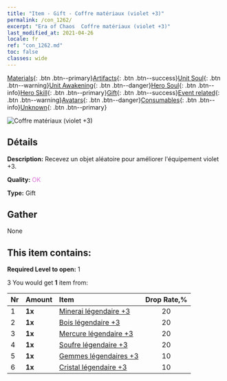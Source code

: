 ```yaml
---
title: "Item - Gift - Coffre matériaux (violet +3)"
permalink: /con_1262/
excerpt: "Era of Chaos  Coffre matériaux (violet +3)"
last_modified_at: 2021-04-26
locale: fr
ref: "con_1262.md"
toc: false
classes: wide
---
```

 [Materials](/ItemsFR/){: .btn .btn--primary}[Artifacts](/ItemsFR/Artifacts/){: .btn .btn--success}[Unit Soul](/ItemsFR/UnitSoul/){: .btn .btn--warning}[Unit Awakening](/ItemsFR/UnitAwakening/){: .btn .btn--danger}[Hero Soul](/ItemsFR/HeroSoul/){: .btn .btn--info}[Hero Skill](/ItemsFR/HeroSkill/){: .btn .btn--primary}[Gift](/ItemsFR/Gift/){: .btn .btn--success}[Event related](/ItemsFR/Events/){: .btn .btn--warning}[Avatars](/ItemsFR/Avatars/){: .btn .btn--danger}[Consumables](/ItemsFR/Consumables/){: .btn .btn--info}[Unknown](/ItemsFR/Unknown/){: .btn .btn--primary}

 ![Coffre matériaux (violet +3)](/images/t/i_304002.png)

## Détails
 **Description:** Recevez un objet aléatoire pour améliorer l'équipement violet +3.

 **Quality:** <span style="color: #DA70D6">OK</span>

 **Type:** Gift

## Gather

  None

## This item contains:

 **Required Level to open:** 1

 3 You would get **1** item  from:

  | Nr | Amount |     Item    | Drop Rate,% |
  |:---|:-------|:------------|:---------:|
  | 1 |  **1x** | [Minerai légendaire +3](/ItemsFR/mat_54/) | 20 | 
  | 2 |  **1x** | [Bois légendaire +3](/ItemsFR/mat_55/) | 20 | 
  | 3 |  **1x** | [Mercure légendaire +3](/ItemsFR/mat_56/) | 20 | 
  | 4 |  **1x** | [Soufre légendaire +3](/ItemsFR/mat_57/) | 20 | 
  | 5 |  **1x** | [Gemmes légendaires +3](/ItemsFR/mat_58/) | 10 | 
  | 6 |  **1x** | [Cristal légendaire +3](/ItemsFR/mat_59/) | 10 | 
